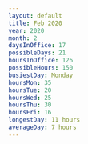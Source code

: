```yaml
---
layout: default
title: Feb 2020
year: 2020
month: 2
daysInOffice: 17
possibleDays: 21
hoursInOffice: 126
possibleHours: 150
busiestDay: Monday
hoursMon: 35
hoursTue: 20
hoursWed: 25
hoursThu: 30
hoursFri: 16
longestDay: 11 hours
averageDay: 7 hours
---
```

